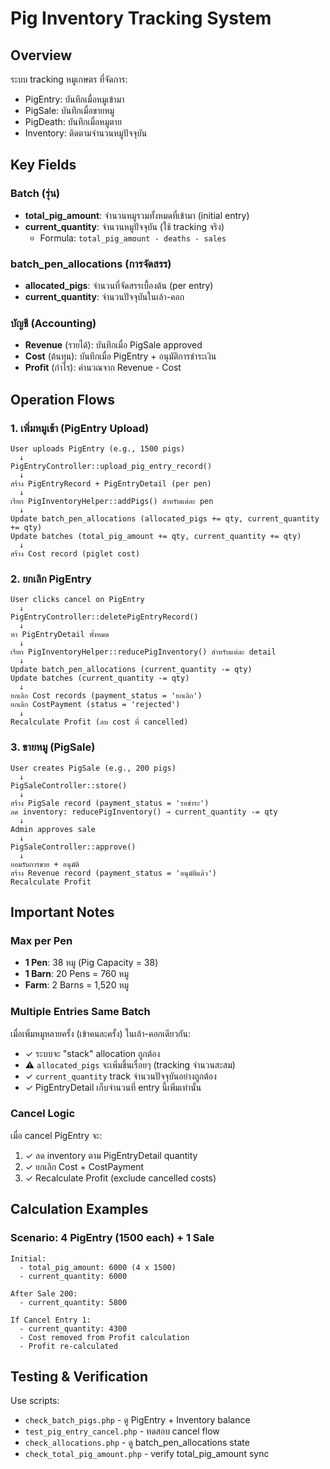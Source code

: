 # Pig Inventory Tracking System

## Overview
ระบบ tracking หมูเกษตร ที่จัดการ:
- PigEntry: บันทึกเมื่อหมูเข้ามา
- PigSale: บันทึกเมื่อขายหมู
- PigDeath: บันทึกเมื่อหมูตาย
- Inventory: ติดตามจำนวนหมูปัจจุบัน

## Key Fields

### Batch (รุ่น)
- **total_pig_amount**: จำนวนหมูรวมทั้งหมดที่เข้ามา (initial entry)
- **current_quantity**: จำนวนหมูปัจจุบัน (ใช้ tracking จริง)
  - Formula: `total_pig_amount - deaths - sales`

### batch_pen_allocations (การจัดสรร)
- **allocated_pigs**: จำนวนที่จัดสรรเบื้องต้น (per entry)
- **current_quantity**: จำนวนปัจจุบันในเล้า-คอก

### บัญชี (Accounting)
- **Revenue** (รายได้): บันทึกเมื่อ PigSale approved
- **Cost** (ต้นทุน): บันทึกเมื่อ PigEntry + อนุมัติการชำระเงิน
- **Profit** (กำไร): คำนวณจาก Revenue - Cost

## Operation Flows

### 1. เพิ่มหมูเข้า (PigEntry Upload)
```
User uploads PigEntry (e.g., 1500 pigs)
  ↓
PigEntryController::upload_pig_entry_record()
  ↓
สร้าง PigEntryRecord + PigEntryDetail (per pen)
  ↓
เรียก PigInventoryHelper::addPigs() สำหรับแต่ละ pen
  ↓
Update batch_pen_allocations (allocated_pigs += qty, current_quantity += qty)
Update batches (total_pig_amount += qty, current_quantity += qty)
  ↓
สร้าง Cost record (piglet cost)
```

### 2. ยกเลิก PigEntry
```
User clicks cancel on PigEntry
  ↓
PigEntryController::deletePigEntryRecord()
  ↓
หา PigEntryDetail ทั้งหมด
  ↓
เรียก PigInventoryHelper::reducePigInventory() สำหรับแต่ละ detail
  ↓
Update batch_pen_allocations (current_quantity -= qty)
Update batches (current_quantity -= qty)
  ↓
ยกเลิก Cost records (payment_status = 'ยกเลิก')
ยกเลิก CostPayment (status = 'rejected')
  ↓
Recalculate Profit (ลบ cost ที่ cancelled)
```

### 3. ขายหมู (PigSale)
```
User creates PigSale (e.g., 200 pigs)
  ↓
PigSaleController::store()
  ↓
สร้าง PigSale record (payment_status = 'รอชำระ')
ลด inventory: reducePigInventory() → current_quantity -= qty
  ↓
Admin approves sale
  ↓
PigSaleController::approve()
  ↓
ยอมรับการขาย + อนุมัติ
สร้าง Revenue record (payment_status = 'อนุมัติแล้ว')
Recalculate Profit
```

## Important Notes

### Max per Pen
- **1 Pen**: 38 หมู (Pig Capacity = 38)
- **1 Barn**: 20 Pens = 760 หมู
- **Farm**: 2 Barns = 1,520 หมู

### Multiple Entries Same Batch
เมื่อเพิ่มหมูหลายครั้ง (เข้าคนละครั้ง) ในเล้า-คอกเดียวกัน:
- ✓ ระบบจะ "stack" allocation ถูกต้อง
- ⚠️ `allocated_pigs` จะเพิ่มขึ้นเรื่อยๆ (tracking จำนวนสะสม)
- ✓ `current_quantity` track จำนวนปัจจุบันอย่างถูกต้อง
- ✓ PigEntryDetail เก็บจำนวนที่ entry นี้เพิ่มเท่านั้น

### Cancel Logic
เมื่อ cancel PigEntry จะ:
1. ✓ ลด inventory ตาม PigEntryDetail quantity
2. ✓ ยกเลิก Cost + CostPayment
3. ✓ Recalculate Profit (exclude cancelled costs)

## Calculation Examples

### Scenario: 4 PigEntry (1500 each) + 1 Sale
```
Initial:
  - total_pig_amount: 6000 (4 x 1500)
  - current_quantity: 6000

After Sale 200:
  - current_quantity: 5800

If Cancel Entry 1:
  - current_quantity: 4300
  - Cost removed from Profit calculation
  - Profit re-calculated
```

## Testing & Verification

Use scripts:
- `check_batch_pigs.php` - ดู PigEntry + Inventory balance
- `test_pig_entry_cancel.php` - ทดสอบ cancel flow
- `check_allocations.php` - ดู batch_pen_allocations state
- `check_total_pig_amount.php` - verify total_pig_amount sync
